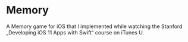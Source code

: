 # Memory
A Memory game for iOS that I implemented while watching the Stanford „Developing iOS 11 Apps with Swift“ course on iTunes U.

